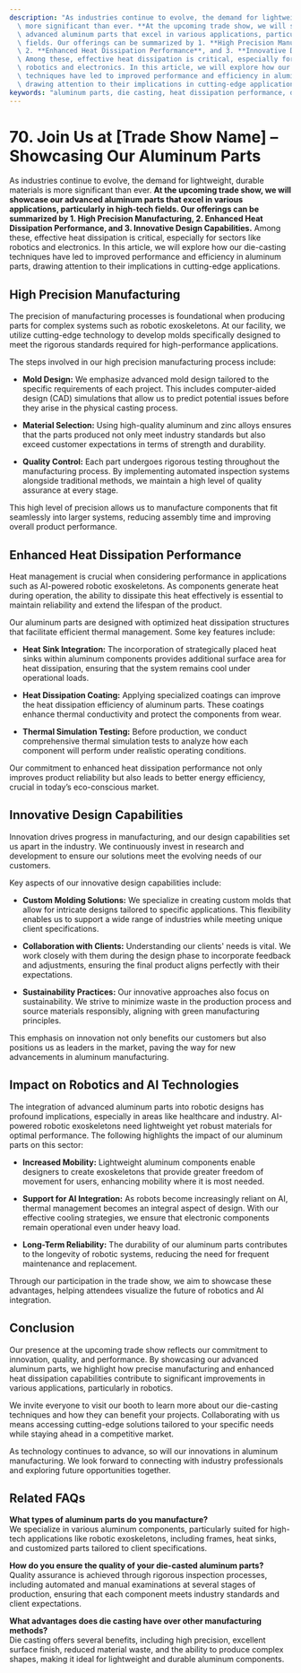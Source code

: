 ```yaml
---
description: "As industries continue to evolve, the demand for lightweight, durable materials is\
  \ more significant than ever. **At the upcoming trade show, we will showcase our\
  \ advanced aluminum parts that excel in various applications, particularly in high-tech\
  \ fields. Our offerings can be summarized by 1. **High Precision Manufacturing**,\
  \ 2. **Enhanced Heat Dissipation Performance**, and 3. **Innovative Design Capabilities**.**\
  \ Among these, effective heat dissipation is critical, especially for sectors like\
  \ robotics and electronics. In this article, we will explore how our die-casting\
  \ techniques have led to improved performance and efficiency in aluminum parts,\
  \ drawing attention to their implications in cutting-edge applications."
keywords: "aluminum parts, die casting, heat dissipation performance, die casting process"
---
```

# 70. Join Us at [Trade Show Name] – Showcasing Our Aluminum Parts  

  

As industries continue to evolve, the demand for lightweight, durable materials is more significant than ever. **At the upcoming trade show, we will showcase our advanced aluminum parts that excel in various applications, particularly in high-tech fields. Our offerings can be summarized by 1. **High Precision Manufacturing**, 2. **Enhanced Heat Dissipation Performance**, and 3. **Innovative Design Capabilities**.** Among these, effective heat dissipation is critical, especially for sectors like robotics and electronics. In this article, we will explore how our die-casting techniques have led to improved performance and efficiency in aluminum parts, drawing attention to their implications in cutting-edge applications.

## **High Precision Manufacturing**

The precision of manufacturing processes is foundational when producing parts for complex systems such as robotic exoskeletons. At our facility, we utilize cutting-edge technology to develop molds specifically designed to meet the rigorous standards required for high-performance applications. 

The steps involved in our high precision manufacturing process include:

- **Mold Design:** We emphasize advanced mold design tailored to the specific requirements of each project. This includes computer-aided design (CAD) simulations that allow us to predict potential issues before they arise in the physical casting process.
  
- **Material Selection:** Using high-quality aluminum and zinc alloys ensures that the parts produced not only meet industry standards but also exceed customer expectations in terms of strength and durability.

- **Quality Control:** Each part undergoes rigorous testing throughout the manufacturing process. By implementing automated inspection systems alongside traditional methods, we maintain a high level of quality assurance at every stage.

This high level of precision allows us to manufacture components that fit seamlessly into larger systems, reducing assembly time and improving overall product performance.

## **Enhanced Heat Dissipation Performance**

Heat management is crucial when considering performance in applications such as AI-powered robotic exoskeletons. As components generate heat during operation, the ability to dissipate this heat effectively is essential to maintain reliability and extend the lifespan of the product.

Our aluminum parts are designed with optimized heat dissipation structures that facilitate efficient thermal management. Some key features include:

- **Heat Sink Integration:** The incorporation of strategically placed heat sinks within aluminum components provides additional surface area for heat dissipation, ensuring that the system remains cool under operational loads.

- **Heat Dissipation Coating:** Applying specialized coatings can improve the heat dissipation efficiency of aluminum parts. These coatings enhance thermal conductivity and protect the components from wear.

- **Thermal Simulation Testing:** Before production, we conduct comprehensive thermal simulation tests to analyze how each component will perform under realistic operating conditions. 

Our commitment to enhanced heat dissipation performance not only improves product reliability but also leads to better energy efficiency, crucial in today’s eco-conscious market.

## **Innovative Design Capabilities**

Innovation drives progress in manufacturing, and our design capabilities set us apart in the industry. We continuously invest in research and development to ensure our solutions meet the evolving needs of our customers.

Key aspects of our innovative design capabilities include:

- **Custom Molding Solutions:** We specialize in creating custom molds that allow for intricate designs tailored to specific applications. This flexibility enables us to support a wide range of industries while meeting unique client specifications.

- **Collaboration with Clients:** Understanding our clients' needs is vital. We work closely with them during the design phase to incorporate feedback and adjustments, ensuring the final product aligns perfectly with their expectations.

- **Sustainability Practices:** Our innovative approaches also focus on sustainability. We strive to minimize waste in the production process and source materials responsibly, aligning with green manufacturing principles.

This emphasis on innovation not only benefits our customers but also positions us as leaders in the market, paving the way for new advancements in aluminum manufacturing.

## **Impact on Robotics and AI Technologies**

The integration of advanced aluminum parts into robotic designs has profound implications, especially in areas like healthcare and industry. AI-powered robotic exoskeletons need lightweight yet robust materials for optimal performance. The following highlights the impact of our aluminum parts on this sector:

- **Increased Mobility:** Lightweight aluminum components enable designers to create exoskeletons that provide greater freedom of movement for users, enhancing mobility where it is most needed.

- **Support for AI Integration:** As robots become increasingly reliant on AI, thermal management becomes an integral aspect of design. With our effective cooling strategies, we ensure that electronic components remain operational even under heavy load.

- **Long-Term Reliability:** The durability of our aluminum parts contributes to the longevity of robotic systems, reducing the need for frequent maintenance and replacement.

Through our participation in the trade show, we aim to showcase these advantages, helping attendees visualize the future of robotics and AI integration.

## **Conclusion**

Our presence at the upcoming trade show reflects our commitment to innovation, quality, and performance. By showcasing our advanced aluminum parts, we highlight how precise manufacturing and enhanced heat dissipation capabilities contribute to significant improvements in various applications, particularly in robotics. 

We invite everyone to visit our booth to learn more about our die-casting techniques and how they can benefit your projects. Collaborating with us means accessing cutting-edge solutions tailored to your specific needs while staying ahead in a competitive market.

As technology continues to advance, so will our innovations in aluminum manufacturing. We look forward to connecting with industry professionals and exploring future opportunities together.

## **Related FAQs**

**What types of aluminum parts do you manufacture?**  
We specialize in various aluminum components, particularly suited for high-tech applications like robotic exoskeletons, including frames, heat sinks, and customized parts tailored to client specifications.

**How do you ensure the quality of your die-casted aluminum parts?**  
Quality assurance is achieved through rigorous inspection processes, including automated and manual examinations at several stages of production, ensuring that each component meets industry standards and client expectations.

**What advantages does die casting have over other manufacturing methods?**  
Die casting offers several benefits, including high precision, excellent surface finish, reduced material waste, and the ability to produce complex shapes, making it ideal for lightweight and durable aluminum components.
